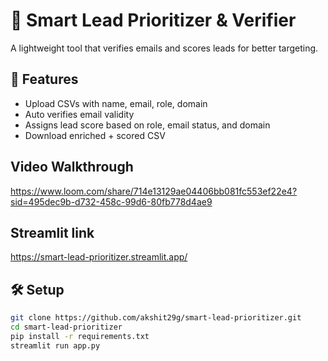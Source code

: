 # 🧠 Smart Lead Prioritizer & Verifier

A lightweight tool that verifies emails and scores leads for better targeting.

## 🚀 Features
- Upload CSVs with name, email, role, domain
- Auto verifies email validity
- Assigns lead score based on role, email status, and domain
- Download enriched + scored CSV

## Video Walkthrough
https://www.loom.com/share/714e13129ae04406bb081fc553ef22e4?sid=495dec9b-d732-458c-99d6-80fb778d4ae9

## Streamlit link
https://smart-lead-prioritizer.streamlit.app/

## 🛠️ Setup

```bash
git clone https://github.com/akshit29g/smart-lead-prioritizer.git
cd smart-lead-prioritizer
pip install -r requirements.txt
streamlit run app.py


